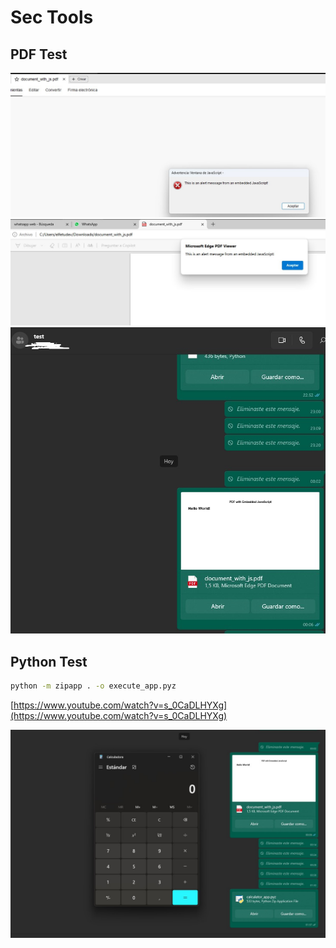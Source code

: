 # Sec Tools

## PDF Test

![Image 1](pdf/Screenshot_1.jpg)
![Image 2](pdf/Screenshot_2.jpg)
![Image 3](pdf/Screenshot_3.jpg)

## Python Test

```bash
python -m zipapp . -o execute_app.pyz
```

[https://www.youtube.com/watch?v=s_0CaDLHYXg](https://www.youtube.com/watch?v=s_0CaDLHYXg)

![Image 1](wsp/Screenshot_1.jpg)